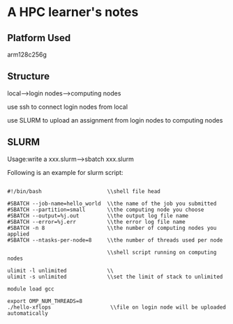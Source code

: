 # A HPC learner's notes
## Platform Used
arm128c256g

## Structure
local-->login nodes-->computing nodes

use ssh to connect login nodes from local

use SLURM to upload an assignment from login nodes to computing nodes

## SLURM
Usage:write a xxx.slurm-->sbatch xxx.slurm

Following is an example for slurm script:

```shell

#!/bin/bash                     \\shell file head

#SBATCH --job-name=hello_world  \\the name of the job you submitted
#SBATCH --partition=small       \\the computing node you choose
#SBATCH --output=%j.out         \\the output log file name
#SBATCH --error=%j.err          \\the error log file name
#SBATCH -n 8                    \\the number of computing nodes you applied
#SBATCH --ntasks-per-node=8     \\the number of threads used per node

                                \\shell script running on computing nodes

ulimit -l unlimited             \\
ulimit -s unlimited             \\set the limit of stack to unlimited

module load gcc

export OMP_NUM_THREADS=8
./hello-xflops                   \\file on login node will be uploaded automatically

```